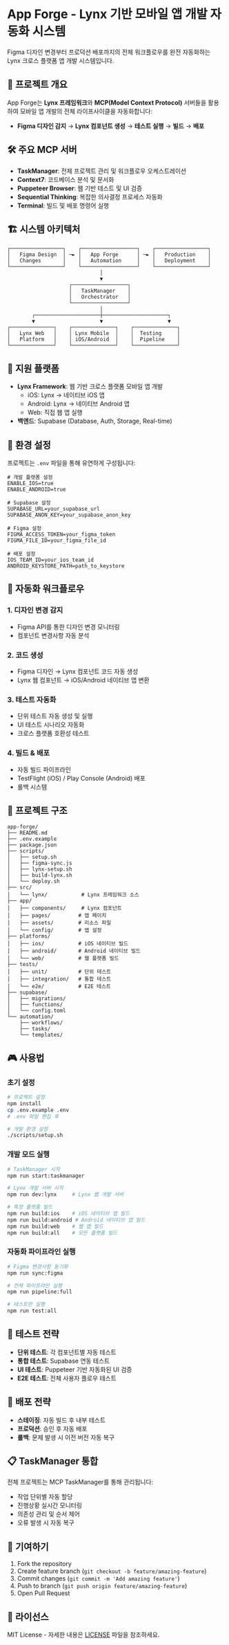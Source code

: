 # App Forge - Lynx 기반 모바일 앱 개발 자동화 시스템

Figma 디자인 변경부터 프로덕션 배포까지의 전체 워크플로우를 완전 자동화하는 Lynx 크로스 플랫폼 앱 개발 시스템입니다.

## 🎯 프로젝트 개요

App Forge는 **Lynx 프레임워크**와 **MCP(Model Context Protocol)** 서버들을 활용하여 모바일 앱 개발의 전체 라이프사이클을 자동화합니다:

- **Figma 디자인 감지** → **Lynx 컴포넌트 생성** → **테스트 실행** → **빌드** → **배포**

## 🛠 주요 MCP 서버

- **TaskManager**: 전체 프로젝트 관리 및 워크플로우 오케스트레이션
- **Context7**: 코드베이스 분석 및 문서화
- **Puppeteer Browser**: 웹 기반 테스트 및 UI 검증
- **Sequential Thinking**: 복잡한 의사결정 프로세스 자동화
- **Terminal**: 빌드 및 배포 명령어 실행

## 🏗 시스템 아키텍처

```
┌─────────────────┐    ┌──────────────────┐    ┌─────────────────┐
│   Figma Design  │ ─► │   App Forge      │ ─► │   Production    │
│   Changes       │    │   Automation     │    │   Deployment    │
└─────────────────┘    └──────────────────┘    └─────────────────┘
                              │
                              ▼
                    ┌──────────────────┐
                    │   TaskManager    │
                    │   Orchestrator   │
                    └──────────────────┘
                              │
        ┌─────────────────────┼─────────────────────┐
        ▼                     ▼                     ▼
┌──────────────┐    ┌──────────────┐    ┌──────────────┐
│   Lynx Web   │    │ Lynx Mobile  │    │  Testing     │
│   Platform   │    │ iOS/Android  │    │  Pipeline    │
└──────────────┘    └──────────────┘    └──────────────┘
```

## 📱 지원 플랫폼

- **Lynx Framework**: 웹 기반 크로스 플랫폼 모바일 앱 개발
  - iOS: Lynx → 네이티브 iOS 앱
  - Android: Lynx → 네이티브 Android 앱
  - Web: 직접 웹 앱 실행
- **백엔드**: Supabase (Database, Auth, Storage, Real-time)

## 🔧 환경 설정

프로젝트는 `.env` 파일을 통해 유연하게 구성됩니다:

```env
# 개발 플랫폼 설정
ENABLE_IOS=true
ENABLE_ANDROID=true

# Supabase 설정
SUPABASE_URL=your_supabase_url
SUPABASE_ANON_KEY=your_supabase_anon_key

# Figma 설정
FIGMA_ACCESS_TOKEN=your_figma_token
FIGMA_FILE_ID=your_figma_file_id

# 배포 설정
IOS_TEAM_ID=your_ios_team_id
ANDROID_KEYSTORE_PATH=path_to_keystore
```

## 🚀 자동화 워크플로우

### 1. 디자인 변경 감지
- Figma API를 통한 디자인 변경 모니터링
- 컴포넌트 변경사항 자동 분석

### 2. 코드 생성
- Figma 디자인 → Lynx 컴포넌트 코드 자동 생성
- Lynx 웹 컴포넌트 → iOS/Android 네이티브 앱 변환

### 3. 테스트 자동화
- 단위 테스트 자동 생성 및 실행
- UI 테스트 시나리오 자동화
- 크로스 플랫폼 호환성 테스트

### 4. 빌드 & 배포
- 자동 빌드 파이프라인
- TestFlight (iOS) / Play Console (Android) 배포
- 롤백 시스템

## 📂 프로젝트 구조

```
app-forge/
├── README.md
├── .env.example
├── package.json
├── scripts/
│   ├── setup.sh
│   ├── figma-sync.js
│   ├── lynx-setup.sh
│   ├── build-lynx.sh
│   └── deploy.sh
├── src/
│   └── lynx/           # Lynx 프레임워크 소스
├── app/
│   ├── components/     # Lynx 컴포넌트
│   ├── pages/         # 앱 페이지
│   ├── assets/        # 리소스 파일
│   └── config/        # 앱 설정
├── platforms/
│   ├── ios/           # iOS 네이티브 빌드
│   ├── android/       # Android 네이티브 빌드
│   └── web/           # 웹 플랫폼 빌드
├── tests/
│   ├── unit/          # 단위 테스트
│   ├── integration/   # 통합 테스트
│   └── e2e/           # E2E 테스트
├── supabase/
│   ├── migrations/
│   ├── functions/
│   └── config.toml
└── automation/
    ├── workflows/
    ├── tasks/
    └── templates/
```

## 🎮 사용법

### 초기 설정
```bash
# 프로젝트 설정
npm install
cp .env.example .env
# .env 파일 편집 후

# 개발 환경 설정
./scripts/setup.sh
```

### 개발 모드 실행
```bash
# TaskManager 시작
npm run start:taskmanager

# Lynx 개발 서버 시작
npm run dev:lynx     # Lynx 웹 개발 서버

# 특정 플랫폼 빌드
npm run build:ios    # iOS 네이티브 앱 빌드
npm run build:android # Android 네이티브 앱 빌드
npm run build:web    # 웹 앱 빌드
npm run build:all    # 모든 플랫폼 빌드
```

### 자동화 파이프라인 실행
```bash
# Figma 변경사항 동기화
npm run sync:figma

# 전체 파이프라인 실행
npm run pipeline:full

# 테스트만 실행
npm run test:all
```

## 🧪 테스트 전략

- **단위 테스트**: 각 컴포넌트별 자동 테스트
- **통합 테스트**: Supabase 연동 테스트
- **UI 테스트**: Puppeteer 기반 자동화된 UI 검증
- **E2E 테스트**: 전체 사용자 플로우 테스트

## 🚀 배포 전략

- **스테이징**: 자동 빌드 후 내부 테스트
- **프로덕션**: 승인 후 자동 배포
- **롤백**: 문제 발생 시 이전 버전 자동 복구

## 📋 TaskManager 통합

전체 프로젝트는 MCP TaskManager를 통해 관리됩니다:

- 작업 단위별 자동 할당
- 진행상황 실시간 모니터링
- 의존성 관리 및 순서 제어
- 오류 발생 시 자동 복구

## 🤝 기여하기

1. Fork the repository
2. Create feature branch (`git checkout -b feature/amazing-feature`)
3. Commit changes (`git commit -m 'Add amazing feature'`)
4. Push to branch (`git push origin feature/amazing-feature`)
5. Open Pull Request

## 📄 라이선스

MIT License - 자세한 내용은 [LICENSE](LICENSE) 파일을 참조하세요.